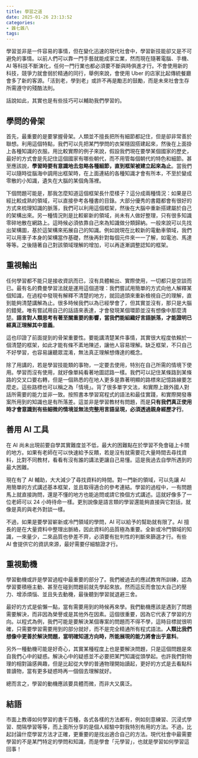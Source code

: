 ```yaml
---
title: 學習之道
date: 2025-01-26 23:13:52
categories:
- 雜七雜八
tags:
---
```


學習並非是一件容易的事情，但在變化迅速的現代社會中，學習新技能卻又是不可避免的事情。以前人們可以靠一門手藝就能成家立業，然而現在隨著電腦、手機、AI 等科技不斷演化，任何一門行業也都必須要不斷與時俱進才行。不會使用新的科技，競爭力就會弱於精通的同行，舉例來說，會使用 Uber 的店家比起傳統餐廳會多了新的客源。「活到老，學到老」或許不再是勵志的鼓勵，而是未來社會生存所需遵守的殘酷法則。

話說如此，其實也是有些技巧可以輔助我們學習的。

## 學問的骨架

首先，最重要的是要掌握骨架。人類並不擅長把所有細節都記住，但是卻非常善於聯想。利用這個特點，我們可以先把某門學問的衣架穩固搭建起來，然後在上面掛上各種知識的衣服。用比較實際的例子來說，假設我們現在要學某個國家的歷史，最好的方式會是先記住這個國家有哪些朝代，而不用管每個朝代的特色和細節。甚至應該說，**學習時要有意識地去忽略各種細節，直到框架被建立起來為止**。當我們可以隨時從腦海中調用出框架時，在上面連結的各種知識才會有所本，不至於變成零散的小知識，遺失在大腦的某個角落裡。

下個問題可能是，那我怎麼知道這個框架長什麼樣子？這分成兩種情況：如果是已經比較成熟的領域，可以直接參考各種書的目錄。大部分優秀的書籍都會有很好的方式來梳理知識的脈落，我們可以利用這個框架，然後在大腦中重新搭建屬於自己的架構出來。另一種情況則是比較嶄新的領域，尚未有人做好整理，只有很多知識零碎地散在網路上。這時候必須依靠自己來為知識做分類歸納。一般來說可以先找出架構圖，基於這架構來拓展自己的知識。例如說現在比較新的電動車領域，我們可以用車子本身的架構當作基礎，然後再針對每個元件來一一了解，如電池、馬達等等。之後隨著自己對該領域理解的增加，可以再逐漸調整認知的框架。

## 重視輸出

任何學習都不能只是接收資訊而已，沒有具體輸出、實際使用，一切都只是空談而已。最有名的費曼學習法就是運用這個道理：我們嘗試用簡單的方式向他人解釋某個知識，在過程中發現有解釋不清楚的地方，就回過頭來重新檢視自己的理解，直到能夠清楚講解為止。很多時候我們以為已經學會了，但其實並沒有，那只是大腦的錯覺。唯有嘗試用自己的話語來表達，才會發現某個環節並沒有想像中那麼清楚。**語言對人類思考有著至關重要的影響，當我們能組織好言語脈落，才能證明已經真正理解其中意義**。

這也印證了前面提到的骨架重要性。要能講清楚某件事情，其實很大程度依賴於一個清楚的框架，如此才能有條不紊地陳述，讓他人容易理解。缺乏框架，不只自己不好學習，也容易讓聽眾混淆，無法真正理解想傳達的概念。

除了用講的，若是學習技能類的事物，一定要去使用，特別在自己所需的情境下使用。學習而沒有使用，就好像單純看著地圖認路一樣。我們可以記住某條路到某條路的交叉口要右轉，但是一個熟悉的在地人更多是靠著明顯的路標來記憶路線要怎麼走。這些路標也可以稱之為「情境」。背了很多單字文法，和實際上跟外國人對話所需要的能力並非一致。按照書本學習寫程式的語法和最佳實踐，和實際開發專案所用到的知識也是有所落差。這並非是學習教材有問題，而是**只有我們真正使用時才會意識到有些細微的情境並無法完整用言語呈現，必須透過親身經歷才行**。

## 善用 AI 工具

在 AI 尚未出現前要自學其實難度並不低，最大的困難點在於學習不免會碰上卡關的地方。如果有老師在可以快速給予反饋，若是沒有就需要花大量時間去尋找資料，比對不同教材，看看有沒有誰的講法更讓自己易懂。這是我過去自學所遇到的最大困難。

現在有了 AI 輔助，大大減少了尋找資料的時間。對一門新的領域，可以先讓 AI 用簡單的方式講述基本框架，並且取得適合的參考連結。學習的過程中，一有問題馬上就直接詢問，還是不懂的地方也能追問或請它換個方式講述。這就好像多了一位老師可以 24 小時待命一樣。更別說像是語言類的學習還能夠直接與它對話，就像是真的與老外對談一樣。

不過，如果是要學習嶄新或冷門領域的學問，AI 可以給予的幫助就有限了。AI 擅長的是在大量資料中整理出脈絡，因此資料的品質極為重要。全新或冷門領域的知識，一來量少，二來品質也參差不齊，必須要有批判性的判斷來篩選才行。有些 AI 會提供它的資訊來源，最好需要仔細驗證才行。

## 重視動機

學習動機或許是學習過程中最重要的部分了。我們被過去的應試教育所訓練，認為學習要積極主動、甚至在碰到問題前就先學起來放。然而這反而會加大自己的壓力、增添煩惱、並且失去動機，最後聽到學習就退避三舍。

最好的方式是偷懶一點，當有需要用到的時候再來學。我們動機應該是遇到了問題需要解決，而非因為榮譽或是其他外在因素。這個很重要，因為它代表了學習的方向。以程式為例，我們可能是要解決某個專案的問題而不得不學，這時目標就很明確，只需要學習需要用到的部分就好，而不是完全精通所有程式語法。**人類比我們想像中更善於解決問題，當明確知道方向時，所能展現的能力將會出乎意料**。

另外一種動機可能是好奇心，其實某種程度上也是要解決問題，只是這個問題是來自我們心中的疑惑。解決心中的疑惑並不必要把某門知識從頭學起。也許我們對物理的相對論感興趣，但是比起從大學的普通物理開始讀起，更好的方式是去看點科普讀物，當有更多疑惑時再一個個去理解就好。

總而言之，學習的動機應該要具體而微，而非大又廣泛。

## 結語

市面上教導如何學習的書千百種，各式各樣的方法都有，例如刻意練習、沉浸式學習、間隔學習等等，而上面所分享的是個人經驗中對我特別有用的方法。不過，比起討論什麼學習方法才正確，更重要的是找出適合自己的方法。現代社會中最需要學習的不是某門特定的學問和知識，而是學會「元學習」，也就是學習如何學習這回事！
